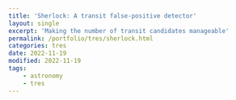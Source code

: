 ```yaml
---
title: 'Sherlock: A transit false-positive detector'
layout: single
excerpt: 'Making the number of transit candidates manageable'
permalink: /portfolio/tres/sherlock.html
categories: tres
date: 2022-11-19
modified: 2022-11-19
tags:
    - astronomy
    - tres
---
```

